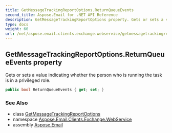 ```yaml
---
title: GetMessageTrackingReportOptions.ReturnQueueEvents
second_title: Aspose.Email for .NET API Reference
description: GetMessageTrackingReportOptions property. Gets or sets a value indicating whether the person who is running the task is in a privileged role
type: docs
weight: 60
url: /net/aspose.email.clients.exchange.webservice/getmessagetrackingreportoptions/returnqueueevents/
---
```

## GetMessageTrackingReportOptions.ReturnQueueEvents property

Gets or sets a value indicating whether the person who is running the task is in a privileged role.

```csharp
public bool ReturnQueueEvents { get; set; }
```

### See Also

* class [GetMessageTrackingReportOptions](../)
* namespace [Aspose.Email.Clients.Exchange.WebService](../../getmessagetrackingreportoptions/)
* assembly [Aspose.Email](../../../)


